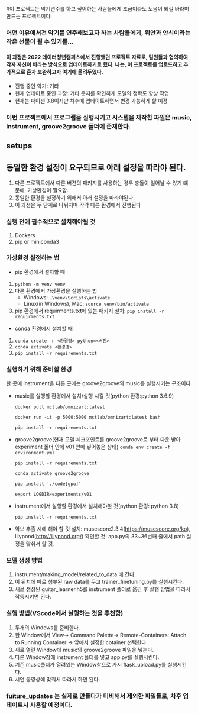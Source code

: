 
#이 프로젝트는 악기연주를 하고 싶어하는 사람들에게 조금이라도 도움이 되길 바라며 만드는 프로젝트이다. 
### 어떤 이유에서건 악기를 연주해보고자 하는 사람들에게, 위안과 안식이라는 작은 선물이 될 수 있기를...


#### 이 과정은 2022 데이터청년캠퍼스에서 진행했던 프로젝트 자료로, 팀원들과 협의하여 각자 자신이 바라는 방식으로 업데이트하기로 했다. 나는, 이 프로젝트를 업로드하고 추가적으로 혼자 보완하고자 여기에 올려두었다. 

* 진행 중인 악기: 기타
* 현재 업데이트 중인 과정: 기타 운지를 확인하게 모델의 정확도 향상 작업
* 현재는 파이썬 3.8이지만 차후에 업데이트하면서 변경 가능하게 할 예정

### 이번 프로젝트에서 프로그램을 실행시키고 시스템을 제작한 파일은 music, instrument, groove2groove 폴더에 존재한다.

## setups

## 동일한 환경 설정이 요구되므로 아래 설정을 따라야 된다.
1. 다른 프로젝트에서 다른 버젼의 패키지를 사용하는 경우 충돌이 일어날 수 있기 떄문에, 가상환경이 필요함.
2. 동일한 환경을 설정하기 위해서 아래 설정을 따라야된다.
3. 이 과정은 두 단계로 나눠지며 각각 다른 환경에서 진행된다

### 실행 전에 필수적으로 설치해야될 것
1. Dockers
2. pip or miniconda3
### 가상환경 설정하는 법

* pip 환경에서 설치할 때
1. `python -m venv venv`
2. 다른 환경에서 가상환경을 실행하는 법
   * Windows: `.\venv\Scripts\activate`
   * Linux(in Windows), Mac: `source venv/bin/activate`
3. pip 환경에서 requirments.txt에 있는 패키지 설치: `pip install -r requirments.txt`

* conda 환경에서 설치할 때
1. `conda create -n <환경명> python=<버전>`
2. `conda activate <환경명>`
3. `pip install -r requirements.txt`

### 실행하기 위해 준비할 환경
한 곳에 instrument을 다른 곳에는 groove2groove와 music를 실행시키는 구조이다.
   * music를 실행할 환경에서 설치/실행 시킬 것(python 환경:python 3.6.9)

       `docker pull mctlab/omnizart:latest`
   
       `docker run -it -p 5000:5000 mctlab/omnizart:latest bash` 
   
       `pip install -r requirements.txt`
   * groove2groove(현재 모델 체크포인트를 groove2groove로 부터 다운 받아 experiment 폴더 안에 v01 안에 넣어놓은 상태)
       `conda env create -f environment.yml`
   
       `pip install -r requirements.txt`
   
       `conda activate groove2groove`
   
       `pip install './code[gpu]'`
   
       `export LOGDIR=experiments/v01`

   * instrument에서 실행할 환경에서 설치해야할 것(python 환경: python 3.8)
        
     `pip install -r requirements.txt`

   * 악보 추출 시에 해야 할 것
       설치: musescore2.3.4(https://musescore.org/ko), lilypond(http://lilypond.org/)
       확인할 것: app.py의 33~36번째 줄에서 path 설정을 맞춰서 할 것.

### 모델 생성 방법
1. instrument/making_model/related_to_data 에 간다. 
2. 이 위치에 따로 첨부된 raw data를 두고 trainer_finetuning.py를 실행시킨다.
3. 새로 생성된 guitar_learner.h5를 instrument 폴더로 옮긴 후 실행 방법을 따라서 작동시키면 된다.


### 실행 방법(VScode에서 실행하는 것을 추천함)
1. 두개의 Windows를 준비한다.
2. 한 Window에서 View-> Command Palette-> Remote-Containers: Attach to Running Container
-> 앞에서 설정한 cotainer 선택한다.
3. 새로 열린 Window에 music와 groove2groove 파일을 넣는다.
4. 다른 Window창에 instrument 폴더를 넣고  app.py를 실행시킨다.
5. 기존 music폴더가 열려있는 Window창으로 가서 flask_upload.py를 실행시킨다.
6. 시연 동영상에 맞춰서 따라서 하면 된다.


### fuiture_updates 는 실제로 만들다가 미비해서 제외한 파일들로, 차후 업데이트시 사용할 예정이다.
